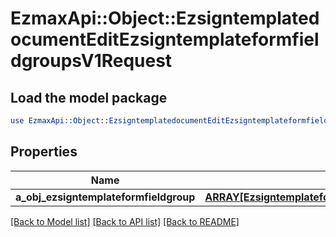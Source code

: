 # EzmaxApi::Object::EzsigntemplatedocumentEditEzsigntemplateformfieldgroupsV1Request

## Load the model package
```perl
use EzmaxApi::Object::EzsigntemplatedocumentEditEzsigntemplateformfieldgroupsV1Request;
```

## Properties
Name | Type | Description | Notes
------------ | ------------- | ------------- | -------------
**a_obj_ezsigntemplateformfieldgroup** | [**ARRAY[EzsigntemplateformfieldgroupRequestCompound]**](EzsigntemplateformfieldgroupRequestCompound.md) |  | 

[[Back to Model list]](../README.md#documentation-for-models) [[Back to API list]](../README.md#documentation-for-api-endpoints) [[Back to README]](../README.md)


